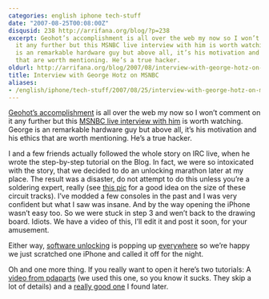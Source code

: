 ```yaml
---
categories: english iphone tech-stuff
date: "2007-08-25T00:08:00Z"
disqusid: 238 http://arrifana.org/blog/?p=238
excerpt: Geohot’s accomplishment is all over the web my now so I won’t comment on
  it any further but this MSNBC live interview with him is worth watching. George
  is an remarkable hardware guy but above all, it’s his motivation and his ethics
  that are worth mentioning. He’s a true hacker.
oldurl: http://arrifana.org/blog/2007/08/interview-with-george-hotz-on-msnbc/
title: Interview with George Hotz on MSNBC
aliases:
- /english/iphone/tech-stuff/2007/08/25/interview-with-george-hotz-on-msnbc
---
```


[Geohot’s accomplishment][1] is all over the web my now so I won’t comment on it any further but this [MSNBC live interview with him][2] is worth watching. George is an remarkable hardware guy but above all, it’s his motivation and his ethics that are worth mentioning. He’s a true hacker.

I and a few friends actually followed the whole story on IRC live, when he wrote the step-by-step tutorial on the Blog. In fact, we were so intoxicated with the story, that we decided to do an unlocking marathon later at my place. The result was a disaster, do not attempt to do this unless you’re a soldering expert, really (see [this pic][3] for a good idea on the size of these circuit tracks). I’ve modded a few consoles in the past and I was very confident but what I saw was insane. And by the way opening the iPhone wasn’t  easy too. So we were stuck in step 3 and wen’t back to the drawing board. Idiots. We have a video of this, I’ll edit it and post it soon, for your amusement.

Either way, [software unlocking][4] is popping up [everywhere][5] so we’re happy we just scratched one iPhone and called it off for the night.

Oh and one more thing. If you really want to open it here’s two tutorials: A [video from pdaparts][6] (we used this one, so you know it sucks. They skip a lot of details) and a [really good one][7] I found later.


[1]: http://iphonejtag.blogspot.com/
[2]: http://video.msn.com/v/us/fv/msnbc/fv.htm??f=00&g=1a2244ba-ba39-4440-9ea3-88a72c43fbba&p=source_cnbc&t=m5&rf=http://www.msnbc.msn.com/id/20424880/&fg=
[3]: http://iphone.unlock.no/tiny.jpg
[4]: http://iphonesimfree.com/
[5]: http://iphoneunlocking.com/
[6]: http://www.youtube.com/watch?v=X1z0pw2VK7M&eurl=http%3A%2F%2Fwww%2Egethightech%2Ecom%2FMerchant2%2Fmerchant%2Emvc%3FScreen%3DCTGY
[7]: http://www.ifixit.com/Guide/iPhone/Rear-Panel/105/4/
